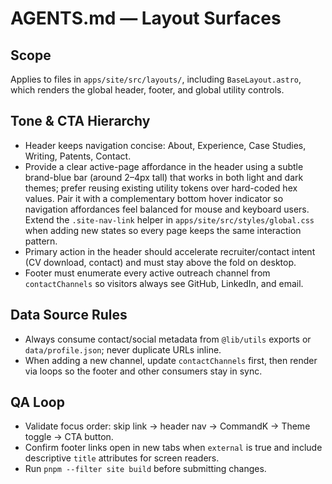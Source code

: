# AGENTS.md — Layout Surfaces

## Scope
Applies to files in `apps/site/src/layouts/`, including `BaseLayout.astro`, which renders the global header, footer, and global
utility controls.

## Tone & CTA Hierarchy
- Header keeps navigation concise: About, Experience, Case Studies, Writing, Patents, Contact.
- Provide a clear active-page affordance in the header using a subtle brand-blue bar (around 2–4px tall) that works in both light and dark themes; prefer reusing existing utility tokens over hard-coded hex values. Pair it with a complementary bottom hover indicator so navigation affordances feel balanced for mouse and keyboard users. Extend the `.site-nav-link` helper in `apps/site/src/styles/global.css` when adding new states so every page keeps the same interaction pattern.
- Primary action in the header should accelerate recruiter/contact intent (CV download, contact) and must stay above the fold on
desktop.
- Footer must enumerate every active outreach channel from `contactChannels` so visitors always see GitHub, LinkedIn, and email.

## Data Source Rules
- Always consume contact/social metadata from `@lib/utils` exports or `data/profile.json`; never duplicate URLs inline.
- When adding a new channel, update `contactChannels` first, then render via loops so the footer and other consumers stay in sync.

## QA Loop
- Validate focus order: skip link → header nav → CommandK → Theme toggle → CTA button.
- Confirm footer links open in new tabs when `external` is true and include descriptive `title` attributes for screen readers.
- Run `pnpm --filter site build` before submitting changes.
